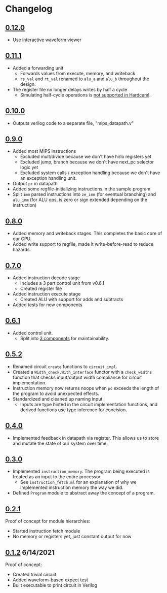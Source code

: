 # Changelog

## [0.12.0](https://github.com/askvortsov1/hardcaml-mips/compare/v0.11.1...v0.12.0)

- Use interactive waveform viewer

## [0.11.1](https://github.com/askvortsov1/hardcaml-mips/compare/v0.10.0...v0.11.1)

- Added a forwarding unit
  - Forwards values from execute, memory, and writeback
  - `rs_val` and `rt_val` renamed to `alu_a` and `alu_b` throughout the design.
- The register file no longer delays writes by half a cycle
  - Simulating half-cycle operations is [not supported in Hardcaml](https://github.com/janestreet/hardcaml/issues/11).

## [0.10.0](https://github.com/askvortsov1/hardcaml-mips/compare/v0.9.0...v0.10.0)

- Outputs verilog code to a separate file, "mips_datapath.v"

## [0.9.0](https://github.com/askvortsov1/hardcaml-mips/compare/v0.8.0...v0.9.0)

- Added most MIPS instructions
  - Excluded mult/divide because we don't have hi/lo registers yet
  - Excluded jump, branch because we don't have next_pc selector logic yet
  - Excluded system calls / exception handling because we don't have an exception handling unit.
- Output `pc` in datapath
- Added some regfile-initializing instructions in the sample program
- Split `imm` parsed instructions into `ze_imm` (for eventual branching) and `alu_imm` (for ALU ops, is zero or sign extended depending on the instruction)

## [0.8.0](https://github.com/askvortsov1/hardcaml-mips/compare/v0.7.0...v0.8.0)

- Added memory and writeback stages. This completes the basic core of our CPU.
- Added write support to regfile, made it write-before-read to reduce hazards.

## [0.7.0](https://github.com/askvortsov1/hardcaml-mips/compare/v0.6.1...v0.7.0)

- Added instruction decode stage
  - Includes a 3 part control unit from v0.6.1
  - Created register file
- Added instruction execute stage
  - Created ALU with support for adds and subtracts
- Added tests for new components

## [0.6.1](https://github.com/askvortsov1/hardcaml-mips/compare/v0.5.2...v0.6.1)

- Added control unit.
  - Split into [3 components](https://excalidraw.com/#json=4874675947569152,f4jus3Ehk-DGZspiJAGUWw) for maintainability.

## [0.5.2](https://github.com/askvortsov1/hardcaml-mips/compare/v0.4.0...v0.5.2)

- Renamed circuit `create` functions to `circuit_impl`.
- Created a `Width_check.With_interface` functor with a `check_widths` function that checks input/output width compliance for circuit implementation.
- Instruction memory now returns noops when `pc` exceeds the length of the program to avoid unexpected effects.
- Standardized and cleaned up naming input
  - Inputs are type hinted in the circuit implementation functions, and derived functions use type inference for concision.

## [0.4.0](https://github.com/askvortsov1/hardcaml-mips/compare/v0.3.0...v0.4.0)

- Implemented feedback in datapath via register. This allows us to store and mutate the state of our system over time.
  
## [0.3.0](https://github.com/askvortsov1/hardcaml-mips/compare/v0.2.0...v0.3.0)

- Implemented `instruction_memory`. The program being executed is treated as an input to the entire processor.
  - See `instruction_fetch.ml` for an explanation of why we implemented instruction memory the way we did.
- Defined `Program` module to abstract away the concept of a program.

## [0.2.1](https://github.com/askvortsov1/hardcaml-mips/compare/v0.1.2...v0.2.0)

Proof of concept for module hierarchies:

- Started instruction fetch module
- No memory or registers yet, just constant output for now

## [0.1.2](https://github.com/askvortsov1/hardcaml-mips/tree/v0.1.2) 6/14/2021

Proof of concept:

- Created trivial circuit
- Added waveform-based expect test
- Built executable to print circuit in Verilog